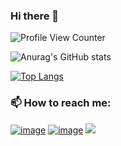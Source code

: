 ### Hi there 👋

![Profile View Counter](https://komarev.com/ghpvc/?username=Ivaylomn)<p></p>
![Anurag's GitHub stats](https://github-readme-stats.vercel.app/api?username=Ivaylomn&show_icons=true&theme=onedark&hide_border=true&bg_color=00000000)<p></p>
[![Top Langs](https://github-readme-stats.vercel.app/api/top-langs/?username=Ivaylomn&layout=compact&hide_border=true&bg_color=00000000)](https://github.com/anuraghazra/github-readme-stats)

### 📫 How to reach me:

<a href="https://www.linkedin.com/in/ivaylo-ninov-b2b3b8216/">![image](https://img.shields.io/badge/LinkedIn-0077B5?style=for-the-badge&logo=linkedin&logoColor=white)</a>
<a href="https://www.facebook.com/ivailo.ninov1/">![image](https://img.shields.io/badge/Facebook-1877F2?style=for-the-badge&logo=facebook&logoColor=white)</a>
<a href="mailto:ivailomn216@gmail.com"><img src="https://img.shields.io/badge/gmail-%23D14836.svg?&style=for-the-badge&logo=gmail&logoColor=white" /></a>&nbsp;&nbsp;&nbsp;&nbsp;

<!--
**Ivaylomn/Ivaylomn** is a ✨ _special_ ✨ repository because its `README.md` (this file) appears on your GitHub profile.

Here are some ideas to get you started:

- 🔭 I’m currently working on ...
- 🌱 I’m currently learning ..
- 👯 I’m looking to collaborate on ...
- 🤔 I’m looking for help with ...
- 💬 Ask me about ...
- 📫 How to reach me: ...
- 😄 Pronouns: ...
- ⚡ Fun fact: ...
-->
